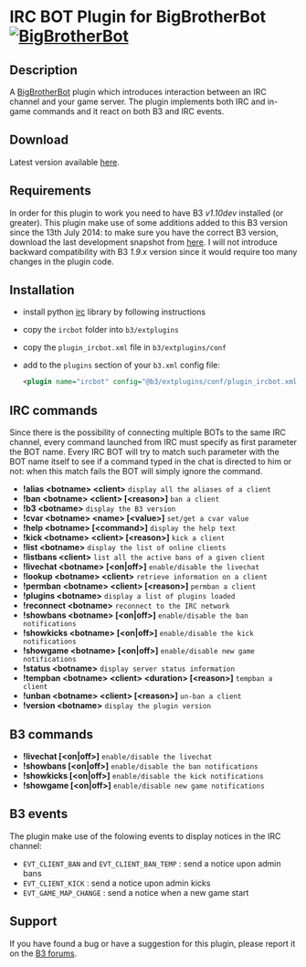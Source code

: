IRC BOT Plugin for BigBrotherBot [![BigBrotherBot](http://i.imgur.com/7sljo4G.png)][B3]
================================

Description
-----------

A [BigBrotherBot][B3] plugin which introduces interaction between an IRC channel and your game server. The plugin
implements both IRC and in-game commands and it react on both B3 and IRC events.

Download
--------

Latest version available [here](https://github.com/FenixXx/b3-plugin-ircbot/archive/master.zip).

Requirements
------------

In order for this plugin to work you need to have B3 *v1.10dev* installed (or greater). This plugin make use of some additions
added to this B3 version since the 13th July 2014: to make sure you have the correct B3 version, download the last development
snapshot from [here](https://github.com/BigBrotherBot/big-brother-bot/archive/release-1.10.zip). I will not introduce backward
compatibility with B3 *1.9.x* version since it would require too many changes in the plugin code.

Installation
------------

* install python [irc](https://bitbucket.org/jaraco/irc/overview) library by following instructions
* copy the `ircbot` folder into `b3/extplugins`
* copy the `plugin_ircbot.xml` file in `b3/extplugins/conf`
* add to the `plugins` section of your `b3.xml` config file:

  ```xml
  <plugin name="ircbot" config="@b3/extplugins/conf/plugin_ircbot.xml" />
  ```

IRC commands
------------

Since there is the possibility of connecting multiple BOTs to the same IRC channel, every command launched from IRC must
specify as first parameter the BOT name. Every IRC BOT will try to match such parameter with the BOT name itself to see
if a command typed in the chat is directed to him or not: when this match fails the BOT will simply ignore the command.

* **!alias &lt;botname&gt; &lt;client&gt;** `display all the aliases of a client`
* **!ban &lt;botname&gt; &lt;client&gt; [&lt;reason&gt;]** `ban a client`
* **!b3 &lt;botname&gt;** `display the B3 version`
* **!cvar &lt;botname&gt; &lt;name&gt; [&lt;value&gt;]** `set/get a cvar value`
* **!help &lt;botname&gt; [&lt;command&gt;]** `display the help text`
* **!kick &lt;botname&gt; &lt;client&gt; [&lt;reason&gt;]** `kick a client`
* **!list &lt;botname&gt;** `display the list of online clients`
* **!listbans &lt;client&gt;** `list all the active bans of a given client`
* **!livechat &lt;botname&gt; [&lt;on|off&gt;]** `enable/disable the livechat`
* **!lookup &lt;botname&gt; &lt;client&gt;** `retrieve information on a client`
* **!permban &lt;botname&gt; &lt;client&gt; [&lt;reason&gt;]** `permban a client`
* **!plugins &lt;botname&gt;** `display a list of plugins loaded`
* **!reconnect &lt;botname&gt;** `reconnect to the IRC network`
* **!showbans &lt;botname&gt; [&lt;on|off&gt;]** `enable/disable the ban notifications`
* **!showkicks &lt;botname&gt; [&lt;on|off&gt;]** `enable/disable the kick notifications`
* **!showgame &lt;botname&gt; [&lt;on|off&gt;]** `enable/disable new game notifications`
* **!status &lt;botname&gt;** `display server status information`
* **!tempban &lt;botname&gt; &lt;client&gt; &lt;duration&gt; [&lt;reason&gt;]** `tempban a client`
* **!unban &lt;botname&gt; &lt;client&gt; [&lt;reason&gt;]** `un-ban a client`
* **!version &lt;botname&gt;** `display the plugin version`

B3 commands
-----------

* **!livechat [&lt;on|off&gt;]** `enable/disable the livechat`
* **!showbans [&lt;on|off&gt;]** `enable/disable the ban notifications`
* **!showkicks [&lt;on|off&gt;]** `enable/disable the kick notifications`
* **!showgame [&lt;on|off&gt;]** `enable/disable new game notifications`

B3 events
---------

The plugin make use of the folowing events to display notices in the IRC channel:

* `EVT_CLIENT_BAN` and `EVT_CLIENT_BAN_TEMP` : send a notice upon admin bans
* `EVT_CLIENT_KICK` : send a notice upon admin kicks
* `EVT_GAME_MAP_CHANGE` : send a notice when a new game start

Support
-------

If you have found a bug or have a suggestion for this plugin, please report it on the [B3 forums][Support].

[B3]: http://www.bigbrotherbot.net/ "BigBrotherBot (B3)"
[Support]: http://forum.bigbrotherbot.net/plugins-by-fenix/ircbot-plugin/ "Support topic on the B3 forums"

